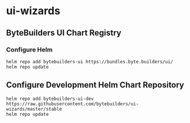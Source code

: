 # ui-wizards

## ByteBuilders UI Chart Registry

### Configure Helm

```console
helm repo add bytebuilders-ui https://bundles.byte.builders/ui/
helm repo update
```

## Configure Development Helm Chart Repository

```console
helm repo add bytebuilders-ui-dev https://raw.githubusercontent.com/bytebuilders/ui-wizards/master/stable
helm repo update
```
